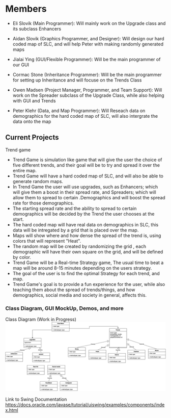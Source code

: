 
# Members
####

* Eli Slovik (Main Programmer): Will mainly work on the Upgrade class and its subclass Enhancers

* Aidan Slovik (Graphics Programmer, and Designer): Will design our hard coded map of SLC, and will help Peter with making randomly generated maps

* Jialai Ying (GUI/Flexible Programmer): Will be the main programmer of our GUI  

* Cormac Stone (Inheritance Programmer): Will be the main programmer for setting up Inheritance and will focuse on the Trends Class

* Owen Madsen (Project Manager, Programmer, and Team Support): Will work on the Spreader subclass of the Upgrade Class, while also helping with GUI and Trends

* Peter Klehr (Data, and Map Programmer): Will Reseach data on demographics for the hard coded map of SLC, will also intergrate the data onto the map

## Current Projects

Trend game

* Trend Game is simulation like game that will give the user the choice of five different trends, and their goal will be to try and spread it over the entire map.
* Trend Game will have a hard coded map of SLC, and will also be able to generate random maps.
* In Trend Game the user will use upgrades, such as Enhancers; which will give them a boost in their spread rate, and Spreaders; which will allow them to spread to certain .Demographics and will boost the spread rate for those demographics.
* The starting spread rate and the ability to spread to certain demographics will be decided by the Trend the user chooses at the start.
* The hard coded map will have real data on demographics in SLC, this data will be intregated by a grid that is placed over the map.
* Maps will show where and how dense the spread of the trend is, using colors that will represent "Heat".
* The random map will be created by randomizing the grid , each demographic will have their own square on the grid, and will be defined by color.
* Trend Game will be a Real-time Strategy game, The usual time to beat a map will be around 8-15 minutes depending on the users strategy.
* The goal of the user is to find the optimal Strategy for each trend, and map.
* Trend Game's goal is to provide a fun experience for the user, while also teaching them about the spread of trends/things, and how demographics, social media and society in general, affects this.

### Class Diagram, GUI MockUp, Demos, and more

Class Diagram (Work in Progress)
![ClassDiagram](images/trendGameClassDiagram.png)

Link to Swing Documentation
<https://docs.oracle.com/javase/tutorial/uiswing/examples/components/index.html>
